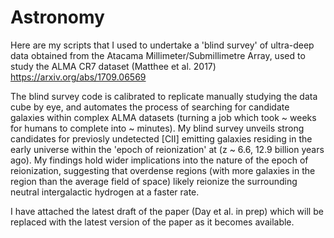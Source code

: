 # Astronomy


Here are my scripts that I used to undertake a 'blind survey' of ultra-deep data obtained from the Atacama Millimeter/Submillimetre Array, used to study the ALMA CR7 dataset (Matthee et al. 2017) https://arxiv.org/abs/1709.06569

The blind survey code is calibrated to replicate manually studying the data cube by eye, and automates the process of searching for candidate galaxies within complex ALMA datasets (turning a job which took ~ weeks for humans to complete into ~ minutes). My blind survey unveils strong candidates for previosly undetected [CII] emitting galaxies residing in the early universe within the 'epoch of reionization' at (z ~ 6.6, 12.9 billion years ago). My findings hold wider implications into the nature of the epoch of reionization, suggesting that overdense regions (with more galaxies in the region than the average field of space) likely reionize the surrounding neutral intergalactic hydrogen at a faster rate. 

I have attached the latest draft of the paper (Day et al. in prep) which will be replaced with the latest version of the paper as it becomes available.
